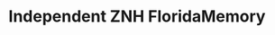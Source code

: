 ---
layout: manifest
title: Independent ZNH FloridaMemory
manifest_name: independent-znh-floridamemory

---